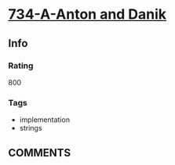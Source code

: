 # [734-A-Anton and Danik](https://codeforces.com/problemset/problem/734/A)

## Info

### Rating

800

### Tags

- implementation
- strings

## __COMMENTS__

> 

